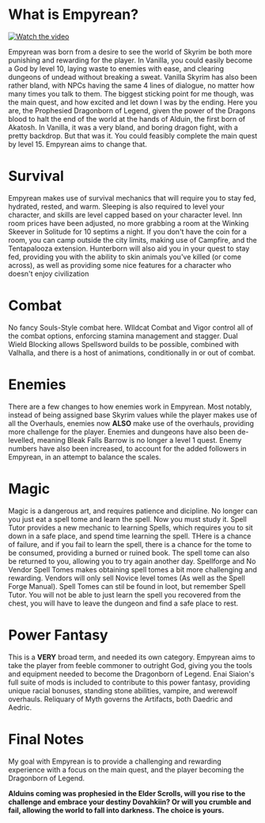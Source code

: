 # What is Empyrean?

[![Watch the video](https://img.youtube.com/vi/hNFm-XJuXx4/sddefault.jpg)](https://www.youtube.com/watch?v=hNFm-XJuXx4)


  Empyrean was born from a desire to see the world of Skyrim be both more punishing and rewarding for the player. In Vanilla, you could easily become a God by level 10, laying waste to enemies with ease, and clearing dungeons of undead without breaking a sweat. Vanilla Skyrim has also been rather bland, 
  with NPCs having the same 4 lines of dialogue, no matter how many times you talk to them. The biggest sticking point for me though, was the main quest, and how excited and let down I was by the ending. Here you are, the Prophesied Dragonborn of Legend, given the power of the Dragons blood to halt
  the end of the world at the hands of Alduin, the first born of Akatosh. In Vanilla, it was a very bland, and boring dragon fight, with a pretty backdrop. But that was it. You could feasibly complete the main quest by level 15. Empyrean aims to change that.
  
# Survival
  Empyrean makes use of survival mechanics that will require you to stay fed, hydrated, rested, and warm. Sleeping is also required to level your character, and skills are level capped based on your character level. Inn room prices have been adjusted, no more grabbing a room at the Winking Skeever in Solitude
  for 10 septims a night. If you don't have the coin for a room, you can camp outside the city limits, making use of Campfire, and the Tentapalooza extension. Hunterborn will also aid you in your quest to stay fed, providing you with the ability to skin animals you've killed (or come across), as well as
  providing some nice features for a character who doesn't enjoy civilization
  
# Combat
  No fancy Souls-Style combat here. WIldcat Combat and Vigor control all of the combat options, enforcing stamina management and stagger. Dual Wield Blocking allows Spellsword builds to be possible, combined with Valhalla, and there is a host of animations, conditionally in or out of combat.
  
# Enemies
  There are a few changes to how enemies work in Empyrean. Most notably, instead of being assigned base Skyrim values while the player makes use of all the Overhauls, enemies now **ALSO** make use of the overhauls, providing more challenge for the player. Enemies and dungeons have also been de-levelled, meaning
  Bleak Falls Barrow is no longer a level 1 quest. Enemy numbers have also been increased, to account for the added followers in Empyrean, in an attempt to balance the scales.
  
# Magic
  Magic is a dangerous art, and requires patience and dicipline. No longer can you just eat a spell tome and learn the spell. Now you must study it. Spell Tutor provides a new mechanic to learning Spells, which requires you to sit down in a safe place, and spend time learning the spell. THere is a chance of failure,
  and if you fail to learn the spell, there is a chance for the tome to be consumed, providing a burned or ruined book. The spell tome can also be returned to you, allowing you to try again another day. Spellforge and No Vendor Spell Tomes makes obtaining spell tomes a bit more challenging and rewarding. Vendors
  will only sell Novice level tomes (As well as the Spell Forge Manual). Spell Tomes can stil be found in loot, but remember Spell Tutor. You will not be able to just learn the spell you recovered from the chest, you will have to leave the dungeon and find a safe place to rest.
  
# Power Fantasy
  This is a **VERY** broad term, and needed its own category. Empyrean aims to take the player from feeble commoner to outright God, giving you the tools and equipment needed to become the Dragonborn of Legend. Enai Siaion's full suite of mods is included to contribute to this power fantasy, providing unique
  racial bonuses, standing stone abilities, vampire, and werewolf overhauls. Reliquary of Myth governs the Artifacts, both Daedric and Aedric.
  
# Final Notes
  My goal with Empyrean is to provide a challenging and rewarding experience with a focus on the main quest, and the player becoming the Dragonborn of Legend. 
  
 **Alduins coming was prophesied in the Elder Scrolls, will you rise to the challenge and embrace your destiny Dovahkiin? Or will you crumble and fail, allowing the world to fall into darkness. The choice is yours.**
